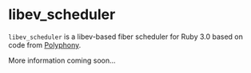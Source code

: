 # libev_scheduler

`libev_scheduler` is a libev-based fiber scheduler for Ruby 3.0 based on code from [Polyphony](https://github.com/digital-fabric/polyphony).

More information coming soon...
